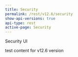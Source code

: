 ```yaml
---
title: Security
permalink: /rest/v12.6/security
show-api-versions: true
api-type: rest
active-page: Security
---
```


Security UI

test content for v12.6 version
